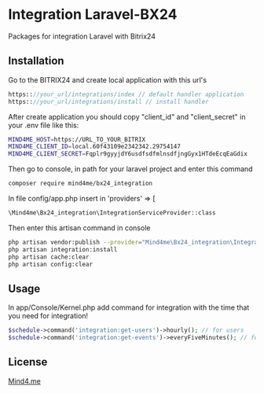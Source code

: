 # Integration Laravel-BX24

Packages for integration Laravel with Bitrix24

## Installation

Go to the BITRIX24 and create local application with this url's
```php
https:://your_url/integrations/index // default handler application
https:://your_url/integrations/install // install handler
```
After create application you should copy "client_id" and "client_secret" in your .env file like this:

```bash
MIND4ME_HOST=https://URL_TO_YOUR_BITRIX
MIND4ME_CLIENT_ID=local.60f43109e2342342.29754147
MIND4ME_CLIENT_SECRET=Fqplr9gyyjdY6usdfsdfmlnsdfjngGyx1HTdeEcqEaGdix
```

Then go to console, in path for your laravel project and enter this command

```bash
composer require mind4me/bx24_integration
```
In file config/app.php insert in 'providers' => [

```bash
\Mind4me\Bx24_integration\IntegrationServiceProvider::class
```

Then enter this artisan command in console

```bash
php artisan vendor:publish --provider="Mind4me\Bx24_integration\IntegrationServiceProvider"
php artisan integration:install
php artisan cache:clear
php artisan config:clear
```



## Usage
In app/Console/Kernel.php add command for integration with the time that you need for integration!

```php
$schedule->command('integration:get-users')->hourly(); // for users
$schedule->command('integration:get-events')->everyFiveMinutes(); // for deals, companies, leads..
```

## License
[Mind4.me](https://mind4.me/)
